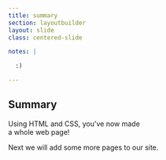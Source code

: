 ```yaml
---
title: summary
section: layoutbuilder
layout: slide
class: centered-slide

notes: |

  :)

---
```


## Summary

Using HTML and CSS, you've now made<br>
a whole web page!

Next we will add some more pages to our site.
